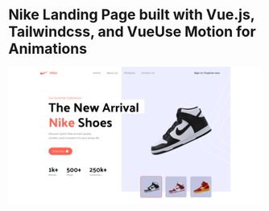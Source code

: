 # Nike Landing Page built with Vue.js, Tailwindcss, and VueUse Motion for Animations

![Nike Landing Page](/src/assets/images/nike-landing-page-screenshot.png)